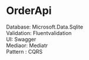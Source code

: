 # OrderApi<br/>

Database: Microsoft.Data.Sqlite<br/>
Validation: Fluentvalidation<br/>
UI: Swagger<br/>
Mediaor: Mediatr<br/>
Pattern : CQRS<br/>
